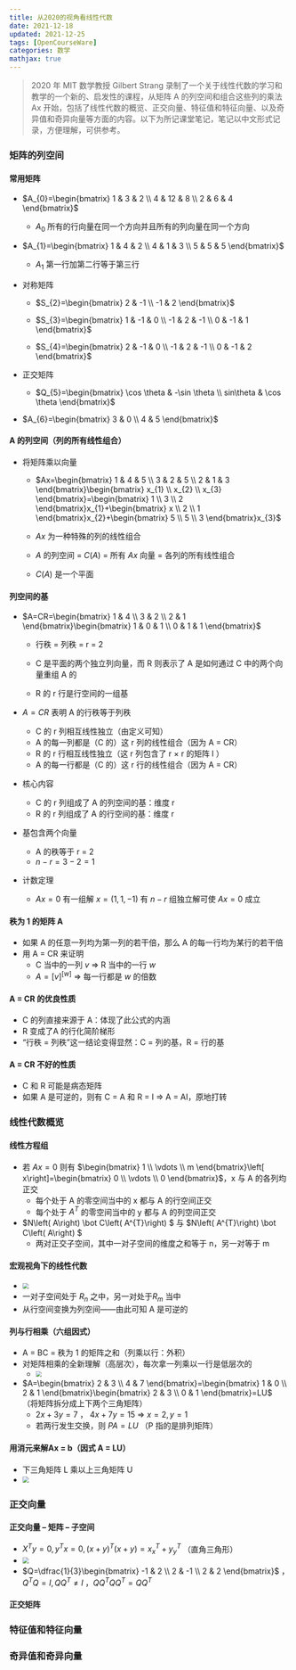```yaml
---
title: 从2020的视角看线性代数
date: 2021-12-18
updated: 2021-12-25
tags: [OpenCourseWare]
categories: 数学
mathjax: true
---
```


> 2020 年 MIT 数学教授 Gilbert Strang 录制了一个关于线性代数的学习和教学的一个新的、启发性的课程，从矩阵 A 的列空间和组合这些列的乘法 Ax 开始，包括了线性代数的概览、正交向量、特征值和特征向量、以及奇异值和奇异向量等方面的内容。以下为所记课堂笔记，笔记以中文形式记录，方便理解，可供参考。

<!--more-->

### 矩阵的列空间

#### 常用矩阵

- $A_{0}=\begin{bmatrix}
  1 & 3 & 2 \\
  4 & 12 & 8 \\
  2 & 6 & 4
  \end{bmatrix}$
  
  - $A_{0}$ 所有的行向量在同一个方向并且所有的列向量在同一个方向

- $A_{1}=\begin{bmatrix}
  1 & 4 & 2 \\
  4 & 1 & 3 \\
  5 & 5 & 5
  \end{bmatrix}$
  
  - $A_{1}$ 第一行加第二行等于第三行

- 对称矩阵
  
  - $S_{2}=\begin{bmatrix}
    2 & -1 \\
    -1 & 2
    \end{bmatrix}$
  
  - $S_{3}=\begin{bmatrix}
    1 & -1 & 0 \\
    -1 & 2 & -1 \\
    0 & -1 & 1
    \end{bmatrix}$
  
  - $S_{4}=\begin{bmatrix}
    2 & -1 & 0 \\
    -1 & 2 & -1 \\
    0 & -1 & 2
    \end{bmatrix}$

- 正交矩阵
  
  - $Q_{5}=\begin{bmatrix}
    \cos \theta  & -\sin \theta  \\
    sin\theta  & \cos \theta 
    \end{bmatrix}$

- $A_{6}=\begin{bmatrix}
  3 & 0 \\
  4 & 5
  \end{bmatrix}$

#### A 的列空间（列的所有线性组合）

- 将矩阵乘以向量
  
  - $Ax=\begin{bmatrix} 1 & 4 & 5 \\ 3 & 2 & 5 \\ 2 & 1 & 3 \end{bmatrix}\begin{bmatrix} x_{1} \\ x_{2} \\ x_{3} \end{bmatrix}=\begin{bmatrix} 1 \\ 3 \\ 2 \end{bmatrix}x_{1}+\begin{bmatrix} x \\ 2 \\ 1 \end{bmatrix}x_{2}+\begin{bmatrix} 5 \\ 5 \\ 3 \end{bmatrix}x_{3}$
  
  - $Ax$ 为一种特殊的列的线性组合
  
  - $A$ 的列空间 = $C(A)$ = 所有 $Ax$ 向量 = 各列的所有线性组合
  
  - $C(A)$ 是一个平面

#### 列空间的基

- $A=CR=\begin{bmatrix}
  1 & 4 \\
  3 & 2 \\
  2 & 1
  \end{bmatrix}\begin{bmatrix}
  1 & 0 & 1 \\
  0 & 1 & 1
  \end{bmatrix}$
  
  - 行秩 = 列秩 = r = 2
  
  - C 是平面的两个独立列向量，而 R 则表示了 A 是如何通过 C 中的两个向量重组 A 的
  
  - R 的 r 行是行空间的一组基

- $A = CR$ 表明 A 的行秩等于列秩 
  - C 的 r 列相互线性独立（由定义可知）
  - A 的每一列都是（C 的）这 r 列的线性组合（因为 A = CR）
  - R 的 r 行相互线性独立（这 r 列包含了 r × r 的矩阵 I ）
  - A 的每一行都是（C 的）这 r 行的线性组合（因为 A = CR）
- 核心内容 
  - C 的 r 列组成了 A 的列空间的基：维度 r 
  - R 的 r 列组成了 A 的行空间的基：维度 r
- 基包含两个向量 
  - A 的秩等于 r = 2 
  - $n − r = 3 − 2 = 1$
- 计数定理 
  - $Ax = 0$ 有一组解 $x = (1, 1, −1)$ 有 $n − r$ 组独立解可使 $Ax = 0$ 成立

#### 秩为 1 的矩阵 A

- 如果 A 的任意一列均为第一列的若干倍，那么 A 的每一行均为某行的若干倍
- 用 A = CR 来证明
  - C 当中的一列 $v$ ⇒ R 当中的一行 $w$
  - $A=\left[ v\right] ^{\left[ w\right] }$ ⇒ 每一行都是 $w$ 的倍数

#### A = CR 的优良性质

- C 的列直接来源于 A：体现了此公式的内涵
- R 变成了A 的行化简阶梯形
- “行秩 = 列秩”这一结论变得显然：C = 列的基，R = 行的基

#### A = CR 不好的性质

- C 和 R 可能是病态矩阵
- 如果 A 是可逆的，则有 C = A 和 R = I ⇒ A = AI，原地打转

### 线性代数概览

#### 线性方程组

- 若 $Ax = 0$ 则有 $\begin{bmatrix} 1 \\ \vdots \\ m \end{bmatrix}\left[ x\right]=\begin{bmatrix} 0 \\ \vdots \\ 0 \end{bmatrix}$，x 与 A 的各列均正交
  - 每个处于 A 的零空间当中的 x 都与 A 的行空间正交 
  - 每个处于 $A^T$ 的零空间当中的 y 都与 A 的列空间正交
- $N\left( A\right) \bot C\left( A^{T}\right) $ 与 $N\left( A^{T}\right) \bot C\left( A\right) $
  - 两对正交子空间，其中一对子空间的维度之和等于 n，另一对等于 m

#### 宏观视角下的线性代数

- <img src="https://cdn.jsdelivr.net/gh/Bezhuang/Imgbed/blogimg/%E4%BB%8E2020%E7%9C%8B%E7%BA%BF%E6%80%A7%E4%BB%A3%E6%95%B001.png" style="zoom:67%;" />
- 一对子空间处于 $R_{n}$ 之中，另一对处于$R_{m}$ 当中
- 从行空间变换为列空间——由此可知 A 是可逆的

#### 列与行相乘（六组因式）

- A = BC = 秩为 1 的矩阵之和（列乘以行：外积）
- 对矩阵相乘的全新理解（高层次），每次拿一列乘以一行是低层次的
  - <img src="https://cdn.jsdelivr.net/gh/Bezhuang/Imgbed/blogimg/%E4%BB%8E2020%E7%9C%8B%E7%BA%BF%E6%80%A7%E4%BB%A3%E6%95%B002.png" style="zoom:67%;" />
- $A=\begin{bmatrix} 2 & 3 \\ 4 & 7 \end{bmatrix}=\begin{bmatrix} 1 & 0 \\ 2 & 1 \end{bmatrix}\begin{bmatrix} 2 & 3 \\ 0 & 1 \end{bmatrix}=LU$ （将矩阵拆分成上下两个三角矩阵）
  - $2x+3y=7$ ， $4x+7y=15$  ⇒ $x=2,y=1$
  - 若两行发生交换，则 $PA = LU$ （P 指的是排列矩阵）

#### 用消元来解Ax = b（因式 A = LU）

- 下三角矩阵 L 乘以上三角矩阵 U
- <img src="https://cdn.jsdelivr.net/gh/Bezhuang/Imgbed/blogimg/%E4%BB%8E2020%E7%9C%8B%E7%BA%BF%E6%80%A7%E4%BB%A3%E6%95%B003.png" style="zoom:67%;" />

### 正交向量

#### 正交向量 – 矩阵 – 子空间

- $X^{T}y=0,y^{T}x=0,\left( x+y\right) ^{T}\left( x+y\right)=x^{T}_{x}+y^{T}_{y}$ （直角三角形）
- <img src="https://cdn.jsdelivr.net/gh/Bezhuang/Imgbed/blogimg/%E4%BB%8E2020%E7%9C%8B%E7%BA%BF%E6%80%A7%E4%BB%A3%E6%95%B004.png" style="zoom:67%;" />
- $Q=\dfrac{1}{3}\begin{bmatrix} -1 & 2 \\ 2 & -1 \\ 2 & 2 \end{bmatrix}$ ，$Q^{T}Q=I,QQ^{T}\neq I$ ，$QQ^TQQ^T = QQ^T$

#### 正交矩阵



### 特征值和特征向量



### 奇异值和奇异向量





